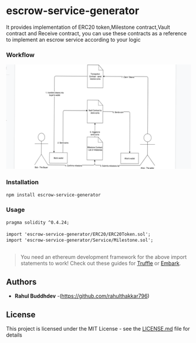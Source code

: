 # escrow-service-generator
It provides implementation of ERC20 token,Milestone contract,Vault contract and Receive contract, you can use these contracts as a reference to implement an escrow service according to your logic


### Workflow

<div align="center">
      <img src="workflow.png"</img> 
</div>


### Installation
```
npm install escrow-service-generator
```

### Usage

```
pragma solidity ^0.4.24;

import 'escrow-service-generator/ERC20/ERC20Token.sol';
import 'escrow-service-generator/Service/Milestone.sol';


```


> You need an ethereum development framework for the above import statements to work! Check out these guides for [Truffle](https://truffleframework.com/docs/truffle/quickstart) or [Embark](https://embark.status.im/docs/quick_start.html).



## Authors

* **Rahul Buddhdev** -(https://github.com/rahulthakkar796)



## License

This project is licensed under the MIT License - see the [LICENSE.md](LICENSE) file for details

